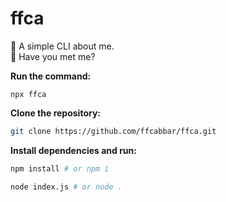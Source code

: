 # ffca

👾 A simple CLI about me. \
🧐 Have you met me?

**Run the command:**

```
npx ffca
```

**Clone the repository:**

```sh
git clone https://github.com/ffcabbar/ffca.git
```

**Install dependencies and run:**

```sh
npm install # or npm i

node index.js # or node .
```
